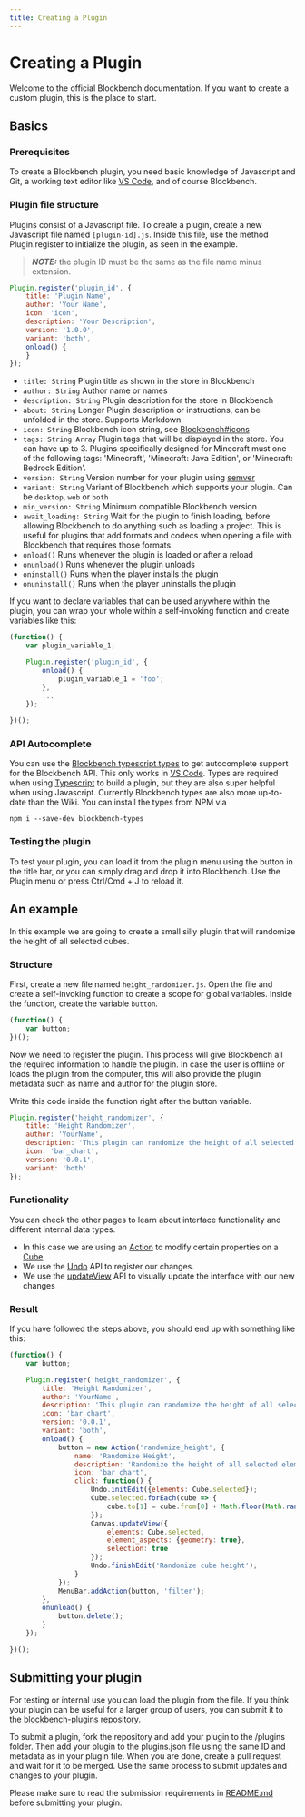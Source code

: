 ```yaml
---
title: Creating a Plugin
---
```


# Creating a Plugin

Welcome to the official Blockbench documentation. If you want to create a custom plugin, this is the place to start.

## Basics

### Prerequisites

To create a Blockbench plugin, you need basic knowledge of Javascript and Git, a working text editor like [VS Code](https://code.visualstudio.com), and of course Blockbench.

### Plugin file structure

Plugins consist of a Javascript file. To create a plugin, create a new Javascript file named `[plugin-id].js`. Inside this file, use the method Plugin.register to initialize the plugin, as seen in the example.

> **_NOTE:_**  the plugin ID must be the same as the file name minus extension.
```javascript
Plugin.register('plugin_id', {
	title: 'Plugin Name',
	author: 'Your Name',
	icon: 'icon',
	description: 'Your Description',
	version: '1.0.0',
	variant: 'both',
	onload() {
	}
});
```
* `title: String` Plugin title as shown in the store in Blockbench
* `author: String` Author name or names 
* `description: String` Plugin description for the store in Blockbench
* `about: String` Longer Plugin description or instructions, can be unfolded in the store. Supports Markdown
* `icon: String` Blockbench icon string, see [Blockbench#icons](blockbench#icons)
* `tags: String Array` Plugin tags that will be displayed in the store. You can have up to 3. Plugins specifically designed for Minecraft must one of the following tags: 'Minecraft', 'Minecraft: Java Edition', or 'Minecraft: Bedrock Edition'.
* `version: String` Version number for your plugin using [semver](https://semver.org) 
* `variant: String` Variant of Blockbench which supports your plugin. Can be `desktop`, `web` or `both`
* `min_version: String` Minimum compatible Blockbench version 
* `await_loading: String` Wait for the plugin to finish loading, before allowing Blockbench to do anything such as loading a project. This is useful for plugins that add formats and codecs when opening a file with Blockbench that requires those formats.
* `onload()` Runs whenever the plugin is loaded or after a reload
* `onunload()` Runs whenever the plugin unloads
* `oninstall()` Runs when the player installs the plugin
* `onuninstall()` Runs when the player uninstalls the plugin

If you want to declare variables that can be used anywhere within the plugin, you can wrap your whole within a self-invoking function and create variables like this:
```javascript
(function() {
	var plugin_variable_1;

	Plugin.register('plugin_id', {
		onload() {
			plugin_variable_1 = 'foo';
		},
		...
	});

})();
```


### API Autocomplete
You can use the [Blockbench typescript types](https://www.npmjs.com/package/blockbench-types) to get autocomplete support for the Blockbench API. This only works in [VS Code](https://code.visualstudio.com).
Types are required when using [Typescript](https://www.typescriptlang.org) to build a plugin, but they are also super helpful when using Javascript. Currently Blockbench types are also more up-to-date than the Wiki.
You can install the types from NPM via
```
npm i --save-dev blockbench-types
```


### Testing the plugin
To test your plugin, you can load it from the plugin menu using the button in the title bar, or you can simply drag and drop it into Blockbench. Use the Plugin menu or press Ctrl/Cmd + J to reload it.



## An example

In this example we are going to create a small silly plugin that will randomize the height of all selected cubes.

### Structure

First, create a new file named `height_randomizer.js`. Open the file and create a self-invoking function to create a scope for global variables. Inside the function, create the variable `button`.
```javascript
(function() {
	var button;
})();
```
Now we need to register the plugin. This process will give Blockbench all the required information to handle the plugin.
In case the user is offline or loads the plugin from the computer, this will also provide the plugin metadata such as name and author for the plugin store.

Write this code inside the function right after the button variable.
```javascript
Plugin.register('height_randomizer', {
	title: 'Height Randomizer',
	author: 'YourName',
	description: 'This plugin can randomize the height of all selected cubes',
	icon: 'bar_chart',
	version: '0.0.1',
	variant: 'both'
});
```

### Functionality
You can check the other pages to learn about interface functionality and different internal data types.

* In this case we are using an [Action](actions) to modify certain properties on a [Cube](outliner#cube).
* We use the [Undo](undo) API to register our changes.
* We use the [updateView](https://github.com/JannisX11/blockbench-types/blob/main/types/canvas.d.ts#L1) API to visually update the interface with our new changes


### Result

If you have followed the steps above, you should end up with something like this:

```javascript
(function() {
	var button;

	Plugin.register('height_randomizer', {
		title: 'Height Randomizer',
		author: 'YourName',
		description: 'This plugin can randomize the height of all selected cubes',
		icon: 'bar_chart',
		version: '0.0.1',
		variant: 'both',
		onload() {
			button = new Action('randomize_height', {
				name: 'Randomize Height',
				description: 'Randomize the height of all selected elements',
				icon: 'bar_chart',
				click: function() {
					Undo.initEdit({elements: Cube.selected});
					Cube.selected.forEach(cube => {
						cube.to[1] = cube.from[0] + Math.floor(Math.random()*8);
					});
					Canvas.updateView({
						elements: Cube.selected,
						element_aspects: {geometry: true},
						selection: true
					});
					Undo.finishEdit('Randomize cube height');
				}
			});
			MenuBar.addAction(button, 'filter');
		},
		onunload() {
			button.delete();
		}
	});

})();
```


## Submitting your plugin

For testing or internal use you can load the plugin from the file. If you think your plugin can be useful for a larger group of users, you can submit it to the [blockbench-plugins repository](https://www.github.com/JannisX11/blockbench-plugins).

To submit a plugin, fork the repository and add your plugin to the /plugins folder. Then add your plugin to the plugins.json file using the same ID and metadata as in your plugin file. When you are done, create a pull request and wait for it to be merged. Use the same process to submit updates and changes to your plugin.

Please make sure to read the submission requirements in [README.md](https://github.com/JannisX11/blockbench-plugins#readme) before submitting your plugin.
